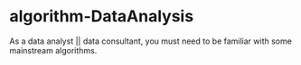 # algorithm-DataAnalysis
As a data analyst || data consultant, you must need to be familiar with some mainstream algorithms.
